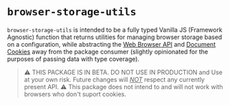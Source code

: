 # `browser-storage-utils`

`browser-storage-utils` is intended to be a fully typed Vanilla JS (Framework Agnostic) function that returns utilities for managing browser storage based on a configuration, while abstracting the [Web Browser API](https://developer.mozilla.org/en-US/docs/Web/API/Web_Storage_API) and [Document Cookies](https://developer.mozilla.org/en-US/docs/Web/API/Document/cookie) away from the package consumer (slightly opinionated for the purposes of passing data with type coverage).

> :warning: THIS PACKAGE IS IN BETA. DO NOT USE IN PRODUCTION and Use at your own risk. Future changes will <u>_NOT_</u> respect any currently present API.
> :warning: This package does not intend to and will not work with browsers who don't suport cookies.
